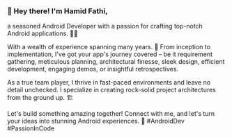 ### 👋 Hey there! I'm Hamid Fathi,
a seasoned Android Developer with a passion for crafting top-notch Android applications. 📱✨

With a wealth of experience spanning many years.
🚀 From inception to implementation, I've got your app's journey covered – be it requirement gathering, meticulous planning, architectural finesse, sleek design, efficient development, engaging demos, or insightful retrospectives.

As a true team player, I thrive in fast-paced environments and leave no detail unchecked. I specialize in creating rock-solid project architectures from the ground up. 🏗️

Let's build something amazing together! Connect with me, and let's turn your ideas into stunning Android experiences. 🌟 #AndroidDev #PassionInCode
